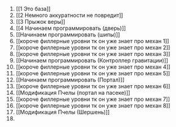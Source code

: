 1. [[1 Это база]]
2. [[2 Немного аккуратности не повредит]]
3. [[3 Прыжок веры]]
4. [[4 Начинаем программировать (дверь)]]
5. [[Начинаем программировать (шипы)]]
6. [[короче филлерные уровни тк он уже знает про механ 1]]
7. [[короче филлерные уровни тк он уже знает про механ 2]]
8. [[короче филлерные уровни тк он уже знает про механ 3]]
9. [[Начинаем программировать (Контроллер гравитации)]]
10. [[короче филлерные уровни тк он уже знает про механ 4]]
11. [[короче филлерные уровни тк он уже знает про механ 5]]
12. [[Начинаем программировать (Портал)]]
13. [[короче филлерные уровни тк он уже знает про механ 6]]
14. [[Модификация Пчелы (портал на пасеке)]]
15. [[короче филлерные уровни тк он уже знает про механ 7]]
16. [[короче филлерные уровни тк он уже знает про механ 8]]
17. [[Модификация Пчелы (Шершень)]]
18. 